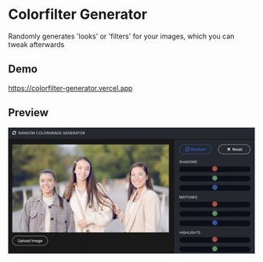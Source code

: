 # Colorfilter Generator
Randomly generates 'looks' or 'filters' for your images, which you can tweak afterwards

## Demo
https://colorfilter-generator.vercel.app

## Preview

![Preview](/img/preview.png?raw=true "Preview")
